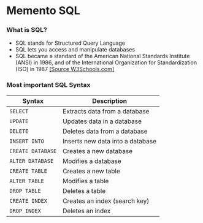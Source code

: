 # Memento SQL

### What is SQL?
- SQL stands for Structured Query Language
- SQL lets you access and manipulate databases
- SQL became a standard of the American National Standards Institute (ANSI) in 1986, and of the International Organization for Standardization (ISO) in 1987
[[Source W3Schools.com]](https://www.w3schools.com/)

### Most important SQL Syntax

Syntax | Description
--- | --- 
`SELECT` | Extracts data from a database
`UPDATE` | Updates data in a database
`DELETE`| Deletes data from a database
`INSERT INTO` | Inserts new data into a database
`CREATE DATABASE` | Creates a new database
`ALTER DATABASE` | Modifies a database
`CREATE TABLE` | Creates a new table
`ALTER TABLE` | Modifies a table
`DROP TABLE` | Deletes a table
`CREATE INDEX` | Creates an index (search key)
`DROP INDEX` | Deletes an index

